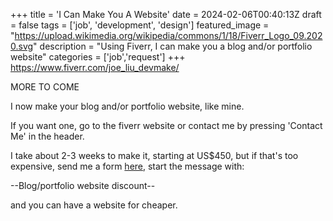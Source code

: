+++
title = 'I Can Make You A Website'
date = 2024-02-06T00:40:13Z
draft = false
tags = ['job', 'development', 'design']
featured_image = "https://upload.wikimedia.org/wikipedia/commons/1/18/Fiverr_Logo_09.2020.svg"
description = "Using Fiverr, I can make you a blog and/or portfolio website"
categories = ['job','request']
+++
https://www.fiverr.com/joe_liu_devmake/

MORE TO COME

I now make your blog and/or portfolio website, like mine.

If you want one, go to the fiverr website or contact me by pressing 'Contact Me' in the header.

I take about 2-3 weeks to make it, starting at US$450, but if that's too expensive, send me a form [here](/contact-me/), start the message with:  

--Blog/portfolio website discount--

and you can have a website for cheaper.